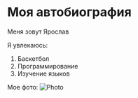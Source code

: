 # Моя автобиография

Меня зовут Ярослав

Я увлекаюсь:
1. Баскетбол
2. Программирование
3. Изучение языков

Мое фото:
![Photo](https://avatars.mds.yandex.net/get-kinopoisk-image/10671298/fcf15250-d7b3-40e8-a807-50a348a90e8a/220x330)

